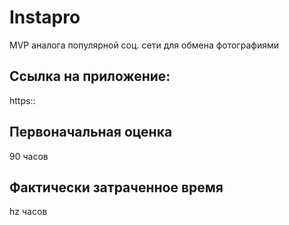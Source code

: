 # Instapro

MVP аналога популярной соц. сети для обмена фотографиями

## Ссылка на приложение:

https::

## Первоначальная оценка

90 часов

## Фактически затраченное время

hz часов
